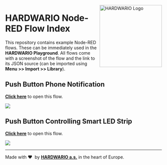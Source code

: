 <a href="https://www.hardwario.com/"><img src="https://www.hardwario.com/ci/assets/hw-logo.svg" width="200" alt="HARDWARIO Logo" align="right"></a>

# HARDWARIO Node-RED Flow Index

This repository contains example Node-RED flows. These can be immediately used in the **HARDWARIO Playground**. All flows come with a screenshot of the flow and the link to its JSON source (can be imported using **Menu >> Import >> Library**).


## Push Button Phone Notification

[**Click here**](
../../raw/master/flow-push-button-start/flow-push-button-start.json) to open this flow.

![](flow-push-button-start/flow-push-button-start.png)


## Push Button Controlling Smart LED Strip

[**Click here**](
../../raw/master/flow-push-button-controlling-smart-led-strip/flow-push-button-controlling-smart-led-strip.json) to open this flow.

![](flow-push-button-controlling-smart-led-strip/flow-push-button-controlling-smart-led-strip.png)

---

Made with &#x2764;&nbsp; by [**HARDWARIO a.s.**](https://www.hardwario.com/) in the heart of Europe.
